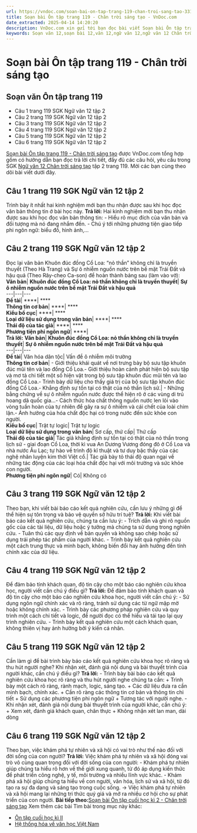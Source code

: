 ```yaml
---
url: https://vndoc.com/soan-bai-on-tap-trang-119-chan-troi-sang-tao-331067
title: Soạn bài Ôn tập trang 119 - Chân trời sáng tạo - VnDoc.com
date_extracted: 2025-04-14 14:20:20
description: VnDoc.com xin gửi tới bạn đọc bài viết Soạn bài Ôn tập trang 119 - Chân trời sáng tạo. Mời các bạn cùng theo dõi bài viết dưới đây.
keywords: Soạn văn 12,soạn bài 12,văn 12,ngữ văn 12,ngữ văn 12 Chân trời sáng tạo,soạn ngữ văn 12,giải ngữ văn 12,soạn văn 12 Chân trời sáng tạo,soạn văn 12 Chân trời sáng tạo ngắn nhất,soạn văn 12 tập 2 trang 119 Chân trời sáng tạo,Soạn bài Ôn tập trang 119 Chân trời sáng tạo,Soạn bài Ôn tập trang 119,Soạn bài Ôn tập trang 119 ngắn gọn,soạn văn Ôn tập trang 119,Ôn tập trang 119,soạn văn 12 tập 2 trang 119
---
```


# Soạn bài Ôn tập trang 119 - Chân trời sáng tạo
## Soạn văn Ôn tập trang 119
  * Câu 1 trang 119 SGK Ngữ văn 12 tập 2
  * Câu 2 trang 119 SGK Ngữ văn 12 tập 2
  * Câu 3 trang 119 SGK Ngữ văn 12 tập 2
  * Câu 4 trang 119 SGK Ngữ văn 12 tập 2
  * Câu 5 trang 119 SGK Ngữ văn 12 tập 2
  * Câu 6 trang 119 SGK Ngữ văn 12 tập 2

[Soạn bài Ôn tập trang 119 - Chân trời sáng tạo](<https://vndoc.com/soan-bai-on-tap-trang-119-chan-troi-sang-tao-331067>) được VnDoc.com tổng hợp gồm có hướng dẫn bạn đọc trả lời chi tiết, đầy đủ các câu hỏi, yêu cầu trong SGK [Ngữ văn 12 Chân trời sáng tạo](<https://vndoc.com/soan-van-12-chan-troi-sang-tao>) tập 2 trang 119. Mời các bạn cùng theo dõi bài viết dưới đây.
## Câu 1 trang 119 SGK Ngữ văn 12 tập 2
Trình bày ít nhất hai kinh nghiệm mới bạn thu nhận được sau khi học đọc văn bản thông tin ở bài học này.
**Trả lời:**
Hai kinh nghiệm mới bạn thu nhận được sau khi học đọc văn bản thông tin:
\- Hiểu rõ mục đích của văn bản và đối tượng mà nó đang nhắm đến.
\- Chú ý tới những phương tiện giao tiếp phi ngôn ngữ: biểu đồ, hình ảnh,...
## Câu 2 trang 119 SGK Ngữ văn 12 tập 2
Đọc lại văn bản Khuôn đúc đồng Cổ Loa: “nỏ thần” không chỉ là truyền thuyết \(Theo Hà Trang\) và Sự ô nhiễm nguồn nước trên bề mặt Trái Đất và hậu quả \(Theo Rây-cheo Ca-son\) để hoàn thành bảng sau \(làm vào vở\):
**Văn bản**| **Khuôn đúc đồng Cổ Loa: nỏ thần không chỉ là truyền thuyết**| **Sự ô nhiễm nguồn nước trên bề mặt Trái Đất và hậu quả**  
---|---|---  
**Đề tài**| ****| ****  
**Thông tin cơ bản**| ****| ****  
**Kiểu bố cục**| ****| ****  
**Loại dữ liệu sử dụng trong văn bản**| ****| ****  
**Thái độ của tác giả**| ****| ****  
**Phương tiện phi ngôn ngữ**| ****|   
**Trả lời:**
**Văn bản**| **Khuôn đúc đồng Cổ Loa: nỏ thần không chỉ là truyền thuyết**| **Sự ô nhiễm nguồn nước trên bề mặt Trái Đất và hậu quả**  
---|---|---  
**Đề tài**|  Văn hóa dân tộc| Vấn đề ô nhiễm môi trường  
**Thông tin cơ bản**|  \- Giới thiệu khái quát về nơi trưng bày bộ sưu tập khuôn đúc mũi tên và lao đổng Cổ Loa.\- Giới thiệu hoàn cảnh phát hiện bộ sưu tập và mơ tả chi tiết một số hiện vật trong bộ sưu tập khuôn đúc mũi tên và lao đồng Cổ Loa.\- Trình bày dữ liệu cho thấy giá trị của bộ sưu tập khuôn đúc đồng Cổ Loa.\- Khẳng định sự tồn tại có thật của nỏ thần lịch sử.| \- Những bằng chứng về sự ô nhiễm nguồn nước được thể hiện rõ ở các vùng di trú hoang dã quốc gia…\- Cách thức hóa chất thông nguồn nước len lỏi vào vòng tuần hoàn của tự nhiên để gây ra sự ô nhiễm và cái chết của loài chim lặn.\- Ảnh hưởng của hóa chất độc hại có trong nước đến sức khỏe con người.  
**Kiểu bố cục**|  Trật tự logic| Trật tự logic  
**Loại dữ liệu sử dụng trong văn bản**|  Sơ cấp, thứ cấp| Thứ cấp  
**Thái độ của tác giả**|  Tác giả khẳng định sự tồn tại có thật của nỏ thần trong lịch sử - giai đoạn Cổ Loa, thời kì vua An Dương Vương đóng đô ở Cổ Loa và nhà nước Âu Lạc; tự hào về trình độ kĩ thuật và tư duy bậc thầy của các nghệ nhân luyện kim thời Việt cổ.| Tác giả bày tỏ thái độ quan ngại về những tác động của các loại hóa chất độc hại với môi trường và sức khỏe con người.  
**Phương tiện phi ngôn ngữ**|  Có| Không có  
## Câu 3 trang 119 SGK Ngữ văn 12 tập 2
Theo bạn, khi viết bài báo cáo kết quả nghiên cứu, cần lưu ý những gì để thể hiện sự tôn trọng và bảo vệ quyền sở hữu trí tuệ?
**Trả lời:**
Khi viết bài báo cáo kết quả nghiên cứu, chúng ta cần lưu ý:
\- Trích dẫn và ghi rõ nguồn gốc của các tài liệu, dữ liệu hoặc ý tưởng mà chúng ta sử dụng trong nghiên cứu.
\- Tuân thủ các quy định về bản quyền và không sao chép hoặc sử dụng trái phép tác phẩm của người khác.
\- Trình bày kết quả nghiên cứu một cách trung thực và minh bạch, không biến đổi hay ảnh hưởng đến tính chính xác của dữ liệu.
## Câu 4 trang 119 SGK Ngữ văn 12 tập 2
Để đảm bảo tính khách quan, độ tin cậy cho một báo cáo nghiên cứu khoa học, người viết cần chú ý điều gì?
**Trả lời:**
Để đảm bảo tính khách quan và độ tin cậy cho một báo cáo nghiên cứu khoa học, người viết cần chú ý:
\- Sử dụng ngôn ngữ chính xác và rõ ràng, tránh sử dụng các từ ngữ mập mờ hoặc không chính xác.
\- Trình bày các phương pháp nghiên cứu và quy trình một cách chi tiết và logic, để người đọc có thể hiểu và tái tạo lại quy trình nghiên cứu.
\- Trình bày kết quả nghiên cứu một cách khách quan, không thiên vị hay ảnh hưởng bởi ý kiến cá nhân.
## Câu 5 trang 119 SGK Ngữ văn 12 tập 2
Cần làm gì để bài trình bày báo cáo kết quả nghiên cứu khoa học rõ ràng và thu hút người nghe? Khi nhận xét, đánh giá nội dung và bài thuyết trình của người khác, cần chú ý điều gì?
**Trả lời:**
\- Trình bày bài báo cáo kết quả nghiên cứu khoa học rõ ràng và thu hút người nghe chúng ta cần:
\+ Trình bày một cách rõ ràng, rành mạch, logic, sáng tạo.
\+ Các dữ liệu đưa ra cần minh bạch, chính xác.
\+ Cần rõ ràng các thông tin cơ bản và thông tin chi tiết
\+ Sử dụng các phương tiện phi ngôn ngữ
\+ Tương tác với người nghe.
\- Khi nhận xét, đánh giá nội dung bài thuyết trình của người khác, cần chú ý:
\+ Xem xét, đánh giá khách quan, chân thực
\+ Không nhận xét lan man, dài dòng
## Câu 6 trang 119 SGK Ngữ văn 12 tập 2
Theo bạn, việc khám phá tự nhiên và xã hội có vai trò như thế nào đối với đời sống của con người?
**Trả lời:**
Việc khám phá tự nhiên và xã hội đóng vai trò vô cùng quan trọng đối với đời sống của con người:
\- Khám phá tự nhiên giúp chúng ta hiểu rõ hơn về thế giới xung quanh, từ đó áp dụng kiến thức để phát triển công nghệ, y tế, môi trường và nhiều lĩnh vực khác.
\- Khám phá xã hội giúp chúng ta hiểu về con người, văn hóa, lịch sử và xã hội, từ đó tạo ra sự đa dạng và sáng tạo trong cuộc sống.
→ Việc khám phá tự nhiên và xã hội mang lại những tri thức quý giá và mở ra nhiều cơ hội cho sự phát triển của con người.
**Bài tiếp theo:**[Soạn bài Ôn tập cuối học kì 2 - Chân trời sáng tạo](<https://vndoc.com/soan-bai-on-tap-cuoi-hoc-ki-2-chan-troi-sang-tao-331069>)
Xem thêm các bài Tìm bài trong mục này khác:
  * [Ôn tập cuối học kì II](</soan-bai-on-tap-cuoi-hoc-ki-2-chan-troi-sang-tao-331069>)
  * [Hệ thống hóa về văn học Việt Nam](</soan-bai-he-thong-hoa-ve-van-hoc-viet-nam-chan-troi-sang-tao-331071>)

